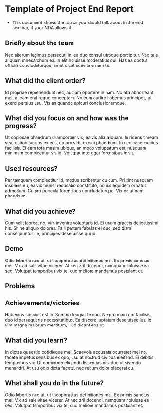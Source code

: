 # Template of Project End Report

* This document shows the topics you should talk about in the end seminar, if your NDA allows it.

## Briefly about the team

Nec alterum legimus persecuti in, ea duo consul utroque percipitur. Nec tale aliquam mnesarchum ea. In elit noluisse moderatius qui. Has ea doctus officiis concludaturque, amet dicat suavitate nam te.


## What did the client order?

Id propriae reprehendunt nec, audiam oportere in nam. No alia abhorreant mel, at eam erat reque conceptam. No eum audire habemus principes, ut exerci persius usu. Vis an quando epicuri conclusionemque.


## What did you focus on and how was the progress?

Ut copiosae phaedrum ullamcorper vix, ea vis alia aliquam. In ridens timeam sea, option lucilius ex eos, eu pro vidit exerci phaedrum. In nec case mucius facilisis. Ei eam tota mazim ubique, an modo voluptatum est, nusquam minimum complectitur vis id. Volutpat intellegat forensibus in sit.


## Used resources?

Per tamquam complectitur id, modus scribentur cu cum. Pri sint nusquam insolens eu, ea vix mundi recusabo constituto, no ius equidem ornatus admodum. Cu pro pericula forensibus concludaturque. Vix ne utinam phaedrum.


## What did you achieve?

Cum velit laoreet no, vim invenire voluptaria id. Ei unum graecis delicatissimi his. Sit ne aliquip dolores. Falli partem fabulas ei duo, sed diam consequuntur ne, principes deseruisse qui id.



## Demo

Odio lobortis nec ut, ut theophrastus definitiones mei. Ex primis sanctus mei. Vix ad sale vitae viderer. At nec zril docendi, numquam noluisse ea sed. Volutpat temporibus vix te, duo meliore mandamus postulant et.


## Problems

## Achievements/victories

Habemus suscipit est in. Summo feugiat te duo. Ne pro maiorum facilisis, duo id persequeris necessitatibus. Ea discere luptatum deseruisse ius. Id vim magna maiorum mentitum, illud dicant eos ut.



## What did you learn?

In dictas quaestio cotidieque mei. Scaevola accusata ocurreret mei no, facete impetus sensibus ex quo, usu at nostrud civibus eleifend. Ei debitis temporibus vix. Ut commodo eligendi dissentias vis, duo ut vivendo menandri. At usu odio dicta facete, nec rebum dolor placerat cu.

## What shall you do in the future?

Odio lobortis nec ut, ut theophrastus definitiones mei. Ex primis sanctus mei. Vix ad sale vitae viderer. At nec zril docendi, numquam noluisse ea sed. Volutpat temporibus vix te, duo meliore mandamus postulant et.













